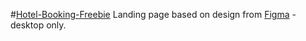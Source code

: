 #[Hotel-Booking-Freebie](https://lightsalmon.github.io/Hotel-Booking-Freebie/ "Ссылка на GhP")
Landing page based on design from [Figma][tt-figma-link] - desktop only.

[tt-figma-link]: https://www.figma.com/file/0SaCYKXMmsoBoJWv2zcwvh/Hotel-Booking-Freebie-Copy "Сылка на макет"
